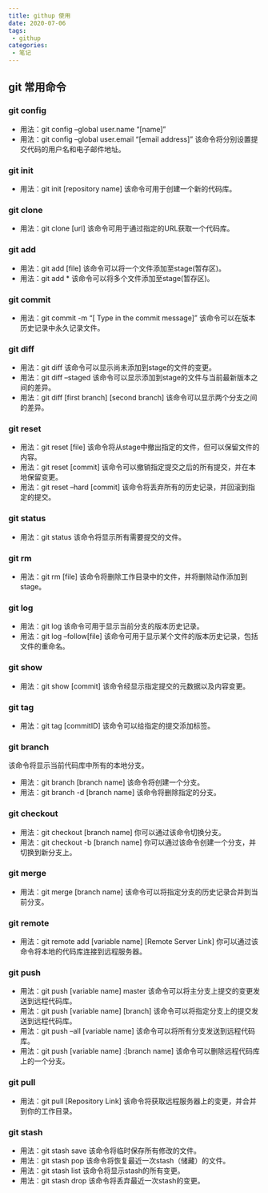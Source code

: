 ```yaml
---
title: githup 使用
date: 2020-07-06
tags:
 - githup
categories:
 - 笔记
---
```


## git 常用命令
### git config
- 用法：git config –global user.name “[name]”
- 用法：git config –global user.email “[email address]”
该命令将分别设置提交代码的用户名和电子邮件地址。

### git init
- 用法：git init [repository name]
该命令可用于创建一个新的代码库。

### git clone
- 用法：git clone [url]
该命令可用于通过指定的URL获取一个代码库。

### git add
- 用法：git add [file]
该命令可以将一个文件添加至stage(暂存区)。
- 用法：git add *
该命令可以将多个文件添加至stage(暂存区)。

### git commit
- 用法：git commit -m “[ Type in the commit message]”
该命令可以在版本历史记录中永久记录文件。

### git diff
- 用法：git diff
该命令可以显示尚未添加到stage的文件的变更。
- 用法：git diff –staged
该命令可以显示添加到stage的文件与当前最新版本之间的差异。
- 用法：git diff [first branch] [second branch]
该命令可以显示两个分支之间的差异。

### git reset
- 用法：git reset [file]
该命令将从stage中撤出指定的文件，但可以保留文件的内容。
- 用法：git reset [commit]
该命令可以撤销指定提交之后的所有提交，并在本地保留变更。
- 用法：git reset –hard [commit]
该命令将丢弃所有的历史记录，并回滚到指定的提交。
### git status
- 用法：git status
该命令将显示所有需要提交的文件。

### git rm
- 用法：git rm [file]
该命令将删除工作目录中的文件，并将删除动作添加到stage。

### git log
- 用法：git log
该命令可用于显示当前分支的版本历史记录。
- 用法：git log –follow[file]
该命令可用于显示某个文件的版本历史记录，包括文件的重命名。

### git show
- 用法：git show [commit]
该命令经显示指定提交的元数据以及内容变更。

### git tag
- 用法：git tag [commitID]
该命令可以给指定的提交添加标签。

### git branch
该命令将显示当前代码库中所有的本地分支。
- 用法：git branch [branch name]
该命令将创建一个分支。
- 用法：git branch -d [branch name]
该命令将删除指定的分支。

### git checkout
- 用法：git checkout [branch name]
你可以通过该命令切换分支。
- 用法：git checkout -b [branch name]
你可以通过该命令创建一个分支，并切换到新分支上。

### git merge
- 用法：git merge [branch name]
该命令可以将指定分支的历史记录合并到当前分支。

### git remote
- 用法：git remote add [variable name] [Remote Server Link]
你可以通过该命令将本地的代码库连接到远程服务器。

### git push
- 用法：git push [variable name] master
该命令可以将主分支上提交的变更发送到远程代码库。
- 用法：git push [variable name] [branch]
该命令可以将指定分支上的提交发送到远程代码库。
- 用法：git push –all [variable name]
该命令可以将所有分支发送到远程代码库。
- 用法：git push [variable name] :[branch name]
该命令可以删除远程代码库上的一个分支。

### git pull
- 用法：git pull [Repository Link]
该命令将获取远程服务器上的变更，并合并到你的工作目录。

### git stash
- 用法：git stash save
该命令将临时保存所有修改的文件。
- 用法：git stash pop
该命令将恢复最近一次stash（储藏）的文件。
- 用法：git stash list
该命令将显示stash的所有变更。
- 用法：git stash drop
该命令将丢弃最近一次stash的变更。
